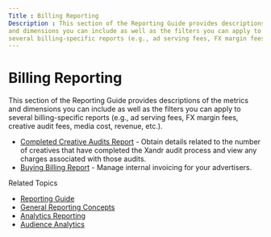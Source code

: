 ```yaml
---
Title : Billing Reporting
Description : This section of the Reporting Guide provides descriptions of the metrics
and dimensions you can include as well as the filters you can apply to
several billing-specific reports (e.g., ad serving fees, FX margin fees,
---
```



# Billing Reporting





This section of the Reporting Guide provides descriptions of the metrics
and dimensions you can include as well as the filters you can apply to
several billing-specific reports (e.g., ad serving fees, FX margin fees,
creative audit fees, media cost, revenue, etc.).

- <a href="completed-creative-audits-report.md" class="xref">Completed
  Creative Audits Report</a> - Obtain details related to the number of
  creatives that have completed the Xandr audit
  process and view any charges associated with those audits.
- <a href="buying-billing-report.md" class="xref">Buying Billing
  Report</a> - Manage internal invoicing for your advertisers.





Related Topics

- <a href="reporting-guide.md" class="xref">Reporting Guide</a>
- <a href="general-reporting-concepts.md" class="xref">General Reporting
  Concepts</a>
- <a href="analytics-reporting.md" class="xref">Analytics Reporting</a>
- <a href="audience-analytics.md" class="xref"
  title="You can use the Creative Frequency and Recency report to analyze your audience at a granular level and the Buyer Reach and Frequency Report to have an insight on how cross device impacted the number of times a single person saw the ads across all their devices. Nielsen&#39;s Digital Ad Ratings reports are also available to analyze the audience demographics that your line item is reaching.">Audience
  Analytics</a>






